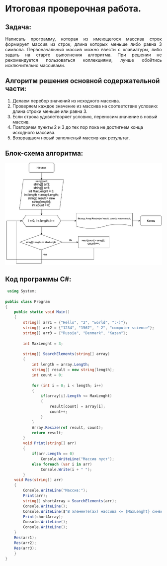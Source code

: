 # Итоговая проверочная работа.
## Задача:
<p align="justify"> Написать программу, которая из имеющегося массива строк формирует массив из строк, длина которых меньше либо равна 3 символа. Первоначальный массив можно ввести с клавиатуры, либо задать на старте выполнения алгоритма. При решении не рекомендуется пользоваться коллекциями, лучше обойтись исключительно массивами. </p>

## Алгоритм решения основной содержательной части:

1. Делаем перебор значений из исходного массива.
2. Проверяем каждое значение из массива на соответствие условию: длина строки меньше или равна 3.
3. Если строка удовлетворяет условию, переносим значение в новый массив.
4. Повторяем пункты 2 и 3 до тех пор пока не достигнем конца исходного массива.
5. Возвращаем новый заполненый массив как результат.
## Блок-схема алгоритма:
![avatar](1.jpg)

## Код программы С#:
```C#
 using System;
					
public class Program
{
	public static void Main()
	{
        string[] arr1 = {"Hello", "2", "world", ":-)"};
		string[] arr2 = {"1234", "1567", "-2", "computer science"};
		string[] arr3 = {"Russia", "Denmark", "Kazan"};
        
        int MaxLenght = 3;
		
		string[] SearchElements(string[] array)
		{
			int length = array.Length;			
			string[] result = new string[length];
			int count = 0;
			
			for (int i = 0; i < length; i++)
			{
				if(array[i].Length <= MaxLenght)
				{
					result[count] = array[i];
					count++;
				}
			}
			Array.Resize(ref result, count);
			return result;
		}
        void Print(string[] arr)
        {
            if(arr.Length == 0)
				Console.WriteLine("Массив пуст");
            else foreach (var i in arr)
                Console.Write(i + " ");
        }
    void Res(string[] arr)   
    {
        Console.WriteLine("Массив:");
        Print(arr);
	    string[] shortArray = SearchElements(arr);
        Console.WriteLine();
        Console.WriteLine($"В элементе(ах) массива <= {MaxLenght} символов:");
        Print(shortArray);
        Console.WriteLine();
        Console.WriteLine();
    }
    Res(arr1);
    Res(arr2);
    Res(arr3);
    }
}
```
